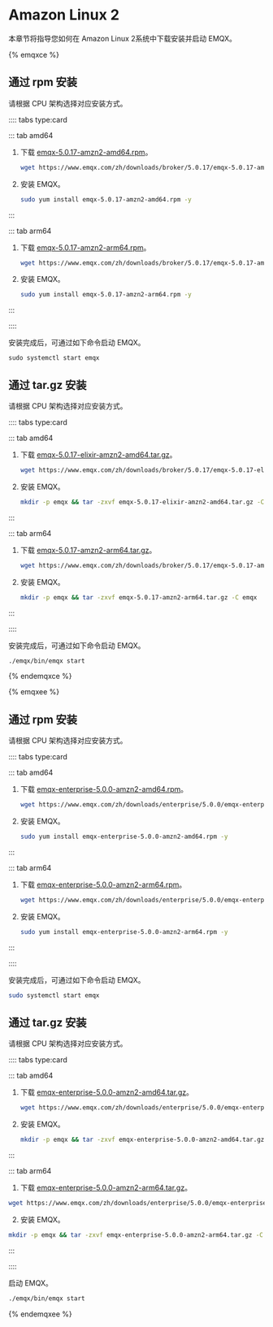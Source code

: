 # Amazon Linux 2

本章节将指导您如何在 Amazon Linux 2系统中下载安装并启动 EMQX。

{% emqxce %}

## 通过 rpm 安装

请根据 CPU 架构选择对应安装方式。

:::: tabs type:card

::: tab amd64

1. 下载 [emqx-5.0.17-amzn2-amd64.rpm](https://www.emqx.com/zh/downloads/broker/5.0.17/emqx-5.0.17-amzn2-amd64.rpm)。

   ```bash
   wget https://www.emqx.com/zh/downloads/broker/5.0.17/emqx-5.0.17-amzn2-amd64.rpm
   ```

2. 安装 EMQX。
   ```bash
   sudo yum install emqx-5.0.17-amzn2-amd64.rpm -y
   ```

:::

::: tab arm64
1. 下载 [emqx-5.0.17-amzn2-arm64.rpm](https://www.emqx.com/zh/downloads/broker/5.0.17/emqx-5.0.17-amzn2-arm64.rpm)。

   ```bash
   wget https://www.emqx.com/zh/downloads/broker/5.0.17/emqx-5.0.17-amzn2-arm64.rpm
   ```

2. 安装 EMQX。
   ```bash
   sudo yum install emqx-5.0.17-amzn2-arm64.rpm -y
   ```

:::

::::

安装完成后，可通过如下命令启动 EMQX。

  ```shell
  sudo systemctl start emqx
  ```

## 通过 tar.gz 安装

请根据 CPU 架构选择对应安装方式。

:::: tabs type:card

::: tab amd64

1. 下载 [emqx-5.0.17-elixir-amzn2-amd64.tar.gz](https://www.emqx.com/zh/downloads/broker/5.0.17/emqx-5.0.17-elixir-amzn2-amd64.tar.gz)。

   ```bash
   wget https://www.emqx.com/zh/downloads/broker/5.0.17/emqx-5.0.17-elixir-amzn2-amd64.tar.gz
   ```

2. 安装 EMQX。
   ```bash
   mkdir -p emqx && tar -zxvf emqx-5.0.17-elixir-amzn2-amd64.tar.gz -C emqx
   ```

:::

::: tab arm64
1. 下载 [emqx-5.0.17-amzn2-arm64.tar.gz](https://www.emqx.com/zh/downloads/broker/5.0.17/emqx-5.0.17-amzn2-arm64.tar.gz)。

   ```bash
   wget https://www.emqx.com/zh/downloads/broker/5.0.17/emqx-5.0.17-amzn2-arm64.tar.gz
   ```

2. 安装 EMQX。
   ```bash
   mkdir -p emqx && tar -zxvf emqx-5.0.17-amzn2-arm64.tar.gz -C emqx
   ```

:::

::::

安装完成后，可通过如下命令启动 EMQX。

```bash
./emqx/bin/emqx start
```

{% endemqxce %}

{% emqxee %}

## 通过 rpm 安装

请根据 CPU 架构选择对应安装方式。

:::: tabs type:card

::: tab amd64

1. 下载 [emqx-enterprise-5.0.0-amzn2-amd64.rpm](https://www.emqx.com/zh/downloads/enterprise/5.0.0/emqx-enterprise-5.0.0-amzn2-amd64.rpm)。

   ```bash
   wget https://www.emqx.com/zh/downloads/enterprise/5.0.0/emqx-enterprise-5.0.0-amzn2-amd64.rpm
   ```

2. 安装 EMQX。
   ```bash
   sudo yum install emqx-enterprise-5.0.0-amzn2-amd64.rpm -y
   ```

:::

::: tab arm64
1. 下载 [emqx-enterprise-5.0.0-amzn2-arm64.rpm](https://www.emqx.com/zh/downloads/enterprise/5.0.0/emqx-enterprise-5.0.0-amzn2-arm64.rpm)。

   ```bash
   wget https://www.emqx.com/zh/downloads/enterprise/5.0.0/emqx-enterprise-5.0.0-amzn2-arm64.rpm
   ```

2. 安装 EMQX。
   ```bash
   sudo yum install emqx-enterprise-5.0.0-amzn2-arm64.rpm -y
   ```

:::

::::

安装完成后，可通过如下命令启动 EMQX。

```bash
sudo systemctl start emqx
```



## 通过 tar.gz 安装

请根据 CPU 架构选择对应安装方式。

:::: tabs type:card

::: tab amd64

1. 下载 [emqx-enterprise-5.0.0-amzn2-amd64.tar.gz](https://www.emqx.com/zh/downloads/enterprise/5.0.0/emqx-enterprise-5.0.0-amzn2-amd64.tar.gz)。

   ```bash
   wget https://www.emqx.com/zh/downloads/enterprise/5.0.0/emqx-enterprise-5.0.0-amzn2-amd64.tar.gz
   ```

2. 安装 EMQX。

   ```bash
   mkdir -p emqx && tar -zxvf emqx-enterprise-5.0.0-amzn2-amd64.tar.gz -C emqx
   ```

:::

::: tab arm64

1. 下载 [emqx-enterprise-5.0.0-amzn2-arm64.tar.gz](https://www.emqx.com/zh/downloads/enterprise/5.0.0/emqx-enterprise-5.0.0-amzn2-arm64.tar.gz)。

```bash
wget https://www.emqx.com/zh/downloads/enterprise/5.0.0/emqx-enterprise-5.0.0-amzn2-arm64.tar.gz
```

2. 安装 EMQX。

```bash
mkdir -p emqx && tar -zxvf emqx-enterprise-5.0.0-amzn2-arm64.tar.gz -C emqx
```

:::

::::

启动 EMQX。

```bash
./emqx/bin/emqx start
```

{% endemqxee %}
